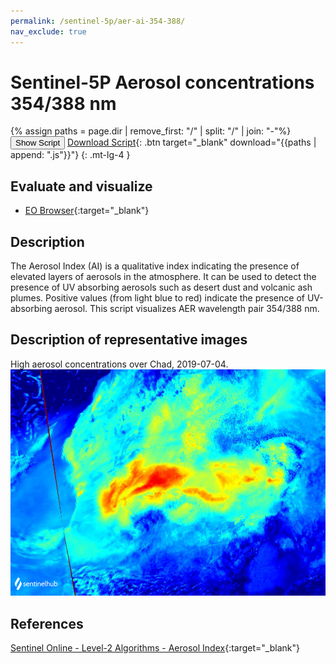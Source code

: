 ```yaml
---
permalink: /sentinel-5p/aer-ai-354-388/
nav_exclude: true
---
```


# Sentinel-5P Aerosol concentrations 354/388 nm
{% assign paths = page.dir | remove_first: "/" | split: "/" | join: "-"%}
<button class="btn btn-primary" id="toggle-script" onclick="toggleScript()">Show Script</button>
[Download Script](script.js){: .btn target="_blank" download="{{paths | append: ".js"}}"}
{: .mt-lg-4 }

<div id="script" style="display:none;"> 
{% highlight javascript %}
{% include_relative script.js %}
{% endhighlight %}
</div>

## Evaluate and visualize
 - [EO Browser](https://sentinelshare.page.link/vPy9){:target="_blank"}   

## Description
The Aerosol Index (AI) is a qualitative index indicating the presence of elevated layers of aerosols in the atmosphere. It can be used to detect the presence of UV absorbing aerosols such as desert dust and volcanic ash plumes. Positive values (from light blue to red) indicate the presence of UV-absorbing aerosol. This script visualizes AER wavelength pair 354/388 nm.

## Description of representative images

High aerosol concentrations over Chad, 2019-07-04.
![NO2 tropospheric column](fig/fig1.png)

## References
[Sentinel Online - Level-2 Algorithms - Aerosol Index](https://sentinel.esa.int/web/sentinel/technical-guides/sentinel-5p/level-2/aerosol-index){:target="_blank"}

